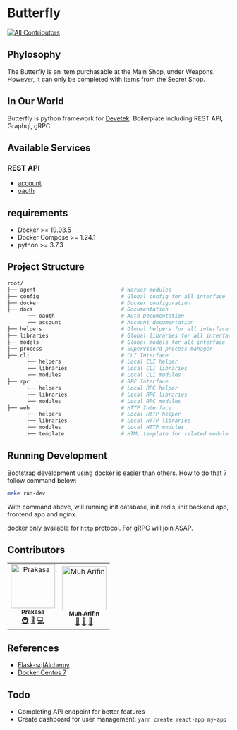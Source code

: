 # Butterfly

[![All Contributors](https://img.shields.io/badge/all_contributors-2-orange.svg?style=flat-square)](#contributors)

## Phylosophy

The Butterfly is an item purchasable at the Main Shop, under Weapons. However, it can only be completed with items from the Secret Shop.

## In Our World

Butterfly is python framework for [Devetek](http://devetek.com). Boilerplate including REST API, Graphql, gRPC.

## Available Services

### REST API

- [account](https://github.com/devetek/Butterfly/tree/master/docs/account)
- [oauth](https://github.com/devetek/Butterfly/tree/master/docs/oauth)

## requirements

- Docker >= 19.03.5
- Docker Compose >= 1.24.1
- python >= 3.7.3

## Project Structure

```sh
root/
├── agent                           # Worker modules
├── config                          # Global config for all interface
├── docker                          # Docker configuration
├── docs                            # Documentation
      ├── oauth                     # Auth Documentation
      ├── account                   # Account documentation
├── helpers                         # Global helpers for all interface
├── libraries                       # Global libraries for all interface
├── models                          # Global models for all interface
├── process                         # Supervisord process manager
├── cli                             # CLI Interface
      ├── helpers                   # Local CLI helper
      ├── libraries                 # Local CLI libraries
      ├── modules                   # Local CLI modules
├── rpc                             # RPC Interface
      ├── helpers                   # Local RPC helper
      ├── libraries                 # Local RPC libraries
      ├── modules                   # Local RPC modules
├── web                             # HTTP Interface
      ├── helpers                   # Local HTTP helper
      ├── libraries                 # Local HTTP libraries
      ├── modules                   # Local HTTP modules
      ├── template                  # HTML template for related module
```

## Running Development

Bootstrap development using docker is easier than others. How to do that ? follow command below:

```sh
make run-dev
```

With command above, will running init database, init redis, init backend app, frontend app and nginx.

docker only available for `http` protocol. For gRPC will join ASAP.

## Contributors

<!-- ALL-CONTRIBUTORS-LIST:START - Do not remove or modify this section -->
<!-- prettier-ignore -->
<table>
  <tr>
    <td align="center"><a href="http://www.terpusat.com"><img src="https://avatars1.githubusercontent.com/u/6983524?v=4" width="100px;" alt="Prakasa"/><br /><sub><b>Prakasa</b></sub></a><br /><a href="#infra-prakasa1904" title="Infrastructure (Hosting, Build-Tools, etc)">🚇</a> <a href="https://github.com/devetek/Butterfly/commits?author=prakasa1904" title="Documentation">📖</a> <a href="https://github.com/devetek/Butterfly/commits?author=prakasa1904" title="Code">💻</a></td>
    <td align="center"><a href="https://github.com/arivin29"><img src="https://avatars0.githubusercontent.com/u/11455704?v=4" width="100px;" alt="Muh Arifin"/><br /><sub><b>Muh Arifin</b></sub></a><br /><a href="#question-arivin29" title="Answering Questions">💬</a> <a href="#business-arivin29" title="Business development">💼</a> <a href="#design-arivin29" title="Design">🎨</a></td>
  </tr>
</table>

<!-- ALL-CONTRIBUTORS-LIST:END -->

## References

- [Flask-sqlAlchemy](https://flask-sqlalchemy.palletsprojects.com/en/2.x/queries/)
- [Docker Centos 7](<https://github.com/NaturalHistoryMuseum/scratchpads2/wiki/Install-Docker-and-Docker-Compose-(Centos-7)>)

## Todo

- Completing API endpoint for better features
- Create dashboard for user management: `yarn create react-app my-app`
